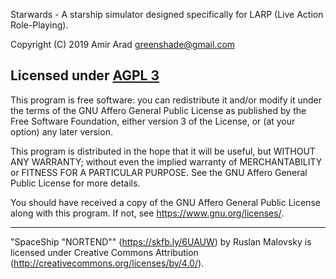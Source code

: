 Starwards - A starship simulator designed specifically for LARP (Live Action Role-Playing).

Copyright (C) 2019 Amir Arad <greenshade@gmail.com>

## Licensed under [AGPL 3](https://www.gnu.org/licenses/agpl-3.0-standalone.html)

This program is free software: you can redistribute it and/or modify
it under the terms of the GNU Affero General Public License as
published by the Free Software Foundation, either version 3 of the
License, or (at your option) any later version.

This program is distributed in the hope that it will be useful,
but WITHOUT ANY WARRANTY; without even the implied warranty of
MERCHANTABILITY or FITNESS FOR A PARTICULAR PURPOSE. See the
GNU Affero General Public License for more details.

You should have received a copy of the GNU Affero General Public License
along with this program. If not, see <https://www.gnu.org/licenses/>.

---

"SpaceShip "NORTEND"" (https://skfb.ly/6UAUW) by Ruslan Malovsky is licensed under Creative Commons Attribution (http://creativecommons.org/licenses/by/4.0/).
